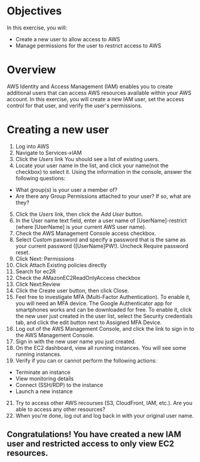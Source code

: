 # Objectives
In this exercise, you will:
- Create a new user to allow access to AWS
- Manage permissions for the user to restrict access to AWS
# Overview
AWS Identity and Access Management (IAM) enables you to create additional users that can access AWS resources available within your AWS account. In this exercise, you will create a new IAM user, set the access control for that user, and verify the user's permissions.
# Creating a new user
1. Log into AWS
2. Navigate to Services->IAM
3. Click the *Users* link
You should see a list of existing users.
4. Locate your user name in the list, and click your name(not the checkbox) to select it. Using the information in the console, answer the following questions:
  - What group(s) is your user a member of?
  - Are there any Group Permissions attached to your user? If so, what are they?
5. Click the *Users* link, then click the *Add User* button.
7. In the User name text field, enter a user name of [UserName]-restrict (where [UserName] is your current AWS user name).
8. Check the AWS Management Console access checkbox.
9. Select Custom password and specify a password that is the same as your current password ([UserName]PW!). Uncheck Require password reset.
10. Click Next: Permissions
11. Click Attach Existing policies directly
12. Search for ec2R
13. Check the AMazonEC2ReadOnlyAccess checkbox
14. Click Next:Review
15. Click the Create user button, then click Close.
16. Feel free to investigate MFA (Multi-Factor Authentication). To enable it, you will need an MFA device. The Google Authenticator app for smartphones works and can be downloaded for free. To enable it, click the new user just created in the user list, select the Security credentials tab, and click the edit button next to Assigned MFA Device.
17. Log out of the AWS Management Console, and click the link to sign in to the AWS Management Console.
18. Sign in with the new user name you just created.
19. On the EC2 dashboard, view all running instances. You will see some running instances.
20. Verify if you can or cannot perform the following actions:
  - Terminate an instance
  - View monitoring details
  - Connect (SSH/RDP) to the instance
  - Launch a new instance
21. Try to access other AWS recourses (S3, CloudFront, IAM, etc.). Are you able to access any other resources?
22. When you're done, log out and log back in with your original user name.
## Congratulations! You have created a new IAM user and restricted access to only view EC2 resources.
